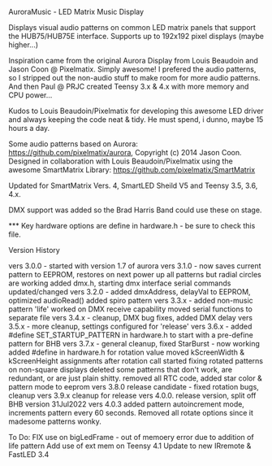 AuroraMusic - LED Matrix Music Display

Displays visual audio patterns on common LED matrix panels that
support the HUB75/HUB75E interface. Supports up to 192x192 pixel
displays (maybe higher...)

Inspiration came from the original Aurora Display from Louis Beaudoin and
Jason Coon @ Pixelmatix. Simply awesome! I prefered the audio patterns, so I
stripped out the non-audio stuff to make room for more audio patterns. And
then Paul @ PRJC created Teensy 3.x & 4.x with more memory and CPU power...

Kudos to Louis Beaudoin/Pixelmatix for developing this awesome LED driver
and always keeping the code neat & tidy. He must spend, i dunno, maybe 15 hours a day.

Some audio patterns based on Aurora: https://github.com/pixelmatix/aurora, 
Copyright (c) 2014 Jason Coon. Designed in collaboration with Louis Beaudoin/Pixelmatix
using the awesome SmartMatrix Library: https://github.com/pixelmatix/SmartMatrix

Updated for SmartMatrix Vers. 4,  SmartLED Sheild V5 and Teensy 3.5, 3.6, 4.x.

DMX support was added so the Brad Harris Band could use these on stage.

*** Key hardware options are define in hardware.h - be sure to check this file.


  Version History

  vers 3.0.0 - started with version 1.7 of aurora
  vers 3.1.0 - now saves current pattern to EEPROM, restores on next power up
               all patterns but radial circles are working
               added dmx.h, starting dmx interface
               serial commands updated/changed
  vers 3.2.0 - added dmxAddress, delayVal to EEPROM, optimized audioRead()
               added spiro pattern
  vers 3.3.x - added non-music pattern 'life'
               worked on DMX receive capability
               moved serial functions to separate file
  vers 3.4.x - cleanup, DMX bug fixes, added DMX delay
  vers 3.5.x - more cleanup, settings configured for 'release'
  vers 3.6.x - added #define SET_STARTUP_PATTERN in hardware.h to start
                  with a pre-define pattern for BHB
  vers 3.7.x - general cleanup, fixed StarBurst - now working
               added #define in hardware.h for rotation value
               moved kScreenWidth & kScreenHeight assignments after rotation call
               started fixing rotated patterns on non-square displays
               deleted some patterns that don't work, are redundant, or are just 
               plain shitty. removed all RTC code, added star color & pattern mode to eeprom
  vers 3.8.0   release candidate - fixed rotation bugs, cleanup
  vers 3.9.x   cleanup for release
  vers 4.0.0.  release version, split off BHB version 31Jul2022
  vers 4.0.3   added pattern autoincrement mode, increments pattern every 60 seconds. 
               Removed all rotate options since it madesome patterns wonky.



  To Do:
      FIX use on bigLedFrame - out of memoery error due to addition of life pattern
      Add use of ext mem on Teensy 4.1
      Update to new IRremote & FastLED 3.4


